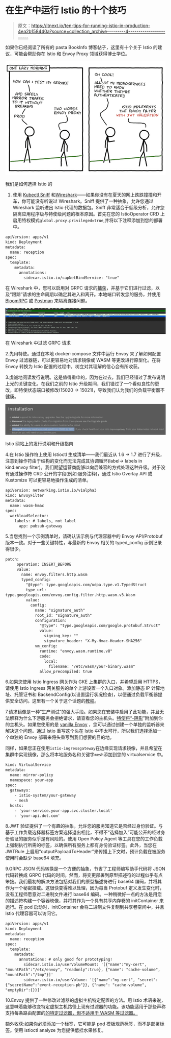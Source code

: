 # 在生产中运行 Istio 的十个技巧

> 原文：<https://itnext.io/ten-tips-for-running-istio-in-production-4ea2b158440a?source=collection_archive---------4----------------------->

如果你已经阅读了所有的 pasta BookInfo 博客帖子，这里有十个关于 Istio 的建议，可能会帮助你在 Istio 和 Envoy Proxy 领域获得博士学位。

![](img/04514ebcb2f3ce7f973f78dc290d84da.png)

我们是如何选择 Istio 的

1.  使用 [Kubectl Sniff](https://github.com/eldadru/ksniff) 和[Wireshark](https://www.wireshark.org/)——如果你没有在夏天的网上跌跌撞撞和开车，你可能没有听说过 Wireshark。Sniff 提供了一种抽象，允许您通过 Wireshark 监听进出 Istio 代理的数据包。Sniff 非常适合于低级分析，允许您隔离应用程序级与特使级问题的根本原因。首先在您的 IstioOperator CRD 上启用特权模式`global.proxy.privileged=true`,并将以下注释添加到您的部署中。

```
apiVersion: apps/v1
kind: Deployment
metadata:
  name: reception
spec:
  template:
    metadata:
      annotations:
        sidecar.istio.io/capNetBindService: "true"
```

在 Wireshark 中，您可以启用对 GRPC 请求的[捕获](https://www.ridingthecrest.com/blog/2018/10/29/wireshark-getting-started.html)，并基于它们进行过滤，以及“跟踪”请求的生命周期以确定其进入和离开。本地端口转发您的服务，并使用 [BloomRPC](https://github.com/uw-labs/bloomrpc) 或 [Postman](https://www.postman.com/downloads/) 来隔离连接问题。

![](img/4e70d6aedea77f2178e301ed0b23b592.png)

在 Wireshark 中过滤 GRPC 请求

2.先用特使。通过在本地 docker-compose 文件中运行 Envoy 来了解如何配置 Envoy 过滤器链，可以更容易地对请求镜像或 WASM 等更改进行原型化。在将 Envoy 转换为 Istio 配置的过程中，树立对其理解的信心会有所收获。

3.虔诚地阅读发行说明。这是值得重申的，因为在过去，我们已经错过了发布说明上光的关键变化。在我们之前的 Istio 升级期间，我们错过了一个看似良性的更改，即特使状态端口被修改(15020 -> 15021)，导致我们认为我们的负载平衡器不健康。

![](img/b4ae51669d5b65f9a451b4f9be9beb35.png)

Istio 网站上的发行说明和升级指南

4.在 Istio 操作符上使用 Istioctl 生成清单——我们最近从 1.6 -> 1.7 进行了升级，注意到操作符由于结构的变化而无法完成其协调循环(label-> labels in kind:envoy filter)。我们期望运营商能够以向后兼容的方式处理这种升级。对于没有通过操作符 CRD 公开的字段(例如:服务注释)，通过 Istio Overlay API 或 Kustomize 可以更容易地操作生成的清单。

```
apiVersion: networking.istio.io/v1alpha3
kind: EnvoyFilter
metadata:
  name: wasm-hmac
spec:
  workloadSelector:
    labels: # labels, not label
      app: pubsub-gateway
```

5.当您找到一个示例清单时，请确认该示例与代理容器中的 Envoy API/Protobuf 版本一致。对于一些关键特性，与最新的 Envoy 相关的 typed_config 示例记录得很少。

```
patch:
     operation: INSERT_BEFORE
     value:
       name: envoy.filters.http.wasm
       typed_config:
         "@type": type.googleapis.com/udpa.type.v1.TypedStruct
         type_url: type.googleapis.com/envoy.config.filter.http.wasm.v3.Wasm
         value:
           config:
             name: "signature_auth"
             root_id: "signature_auth"
             configuration:
               "@type": "type.googleapis.com/google.protobuf.Struct"
               value:
                 signing_key: ""
                 signature_header: "X-My-Hmac-Header-SHA256"
             vm_config:
               runtime: "envoy.wasm.runtime.v8"
               code:
                 local:
                   filename: "/etc/wasm/your-binary.wasm"
               allow_precompiled: true
```

6.如果您使用 Istio Ingress 网关作为 GKE 上集群的入口，并希望启用 HTTPS，请使用 Istio Ingress 网关服务的单个上游设置一个入口对象。添加静态 IP 计算地址、托管证书和 BackendConfig(以设置运行状况检查)，以便通过负载平衡器提供安全访问。这里有一个关于这个话题的[教程](https://cloud.google.com/solutions/exposing-service-mesh-apps-through-gke-ingress)。

7.请求镜像是一种“生产测试”的强大手段。如果您在安装中启用了此功能，并且无法解释为什么下游服务会拒绝请求，请查看您的主机头。[特使将“-阴影](https://www.envoyproxy.io/docs/envoy/latest/api-v2/api/v2/route/route_components.proto#route-routeaction-requestmirrorpolicy)”附加到你的主机头。如果您使用的是 [vanilla Envoy](https://github.com/envoyproxy/envoy/issues/9094#issuecomment-565380693) ，您可以通过创建一个单独的监听器来解决这个问题。通过 Istio 重写这个头在 Istio 中不太可行，所以我们选择添加一个单独的 Envoy 部署来将头重写到我们想要的目的地。

同样，如果您正在使用`istio-ingressgateway`在边缘实现请求镜像，并且希望在集群中实现镜像，那么将本地服务名和关键字`mesh`添加到您的 virtualservice 中。

```
kind: VirtualService
metadata:
  name: mirror-policy
  namespace: your-app
spec:
  gateways:
    - istio-system/your-gateway
    - mesh
  hosts:
    - 'your-service.your-app.svc.cluster.local'
    - 'your-api.dot.com'
```

8.JWT 验证提供了一个有趣的抽象，允许您的服务知道它是否经过身份验证。与基于工作负载选择器标签方案选择退出相比，不得不“选择加入”可能公开的经过身份验证的服务似乎是有风险的。使用 Open Policy Agent 等工具在您的工作负载上强制执行所需的标签，以确保所有服务上都有身份验证标签。此外，当您在 JWTRule 上启用“outputPayloadToHeader”来传播上下文时，预计负载在被服务使用时会缺少 base64 填充。

9.GRPC JSON 代码转换是一个方便的抽象，节省了工程师编写助手代码将 JSON 代码转换成 GRPC 代码的时间。然而，将变更部署到原型描述符的过程似乎有点笨拙。我们最初的解决方法包括对我们的原型描述符进行 base64 编码，并将其作为一个秘密挂载。这很快变得难以处理，因为每当 Protobuf 定义发生变化时，没有工程师愿意对二进制文件进行 base64 编码。一种稍微好一点的方法是用您的描述符构建一个容器映像，并将其作为一个具有共享内存卷的 initContainer 来运行。在 pod 启动时，initContainer 会将二进制文件复制到共享卷空间中，并且 Istio 代理容器可以访问它。

```
apiVersion: apps/v1
kind: Deployment
metadata:
  name: reception
spec:
  template:
    metadata:
      annotations: # only good for prototyping!
        sidecar.istio.io/userVolumeMount: '[{"name":"my-cert", "mountPath":"/etc/envoy", "readonly":true}, {"name": "cache-volume", "mountPath":"/tmp"}]'
        sidecar.istio.io/userVolume: '[{"name":"my-cert", "secret":{"secretName":"event-reception-pb"}}, {"name": "cache-volume", "emptyDir":{}}]'
```

10.Envoy 提供了一种修改过滤器的虚拟主机特定配置的方法。用 Istio 术语来说，这意味着能够改变特定虚拟主机路径上现有过滤器的功能。该功能适用于那些声称支持每条路由配置的[的特定过滤器，但不适用于 WASM 等过滤器。](https://www.envoyproxy.io/docs/envoy/latest/configuration/http/http_filters/http_filters#config-http-filters)

额外收获:如果你必须添加一个标签，它可能是 pod 模板规范标签，而不是部署标签。使用 istioctl analyze 为您提供低挂水果修复。